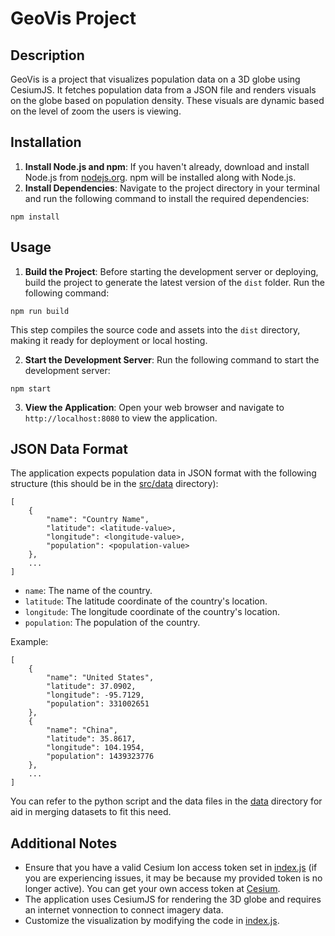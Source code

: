 # GeoVis Project

## Description
GeoVis is a project that visualizes population data on a 3D globe using CesiumJS. It fetches population data from a JSON file and renders visuals on the globe based on population density. These visuals are dynamic based on the level of zoom the users is viewing.

## Installation
1. **Install Node.js and npm**: If you haven't already, download and install Node.js from [nodejs.org](https://nodejs.org/en). npm will be installed along with Node.js.
2. **Install Dependencies**: Navigate to the project directory in your terminal and run the following command to install the required dependencies:
```
npm install
```

## Usage
1. **Build the Project**: Before starting the development server or deploying, build the project to generate the latest version of the `dist` folder. Run the following command:
```
npm run build
```
This step compiles the source code and assets into the `dist` directory, making it ready for deployment or local hosting.

2. **Start the Development Server**: Run the following command to start the development server:
```
npm start
```

3. **View the Application**: Open your web browser and navigate to `http://localhost:8080` to view the application.

## JSON Data Format
The application expects population data in JSON format with the following structure (this should be in the [src/data](/src/data) directory):
```
[
    {
        "name": "Country Name",
        "latitude": <latitude-value>,
        "longitude": <longitude-value>,
        "population": <population-value>
    },
    ...
]
```
- `name`: The name of the country.
- `latitude`: The latitude coordinate of the country's location.
- `longitude`: The longitude coordinate of the country's location.
- `population`: The population of the country.

Example:
```
[
    {
        "name": "United States",
        "latitude": 37.0902,
        "longitude": -95.7129,
        "population": 331002651
    },
    {
        "name": "China",
        "latitude": 35.8617,
        "longitude": 104.1954,
        "population": 1439323776
    },
    ...
]
```

You can refer to the python script and the data files in the [data](/data) directory for aid in merging datasets to fit this need.

## Additional Notes
- Ensure that you have a valid Cesium Ion access token set in [index.js](/src/index.js) (if you are experiencing issues, it may be because my provided token is no longer active). You can get your own access token at [Cesium](https://cesium.com/).
- The application uses CesiumJS for rendering the 3D globe and requires an internet vonnection to connect imagery data.
- Customize the visualization by modifying the code in [index.js](/src/index.js).

